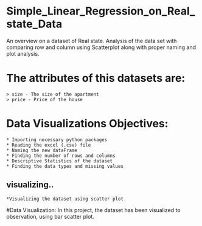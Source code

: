 # Simple_Linear_Regression_on_Real_state_Data #
An overview on a dataset of Real state. Analysis of the data set with comparing row and column using Scatterplot along with proper naming and plot analysis.
# The attributes of this datasets are: #
    > size - The size of the apartment 
    > price - Price of the house
# Data Visualizations Objectives: #
    * Importing necessary python packages
    * Reading the excel (.csv) file
    * Naming the new dataFrame
    * Finding the number of rows and columns
    * Descriptive Statistics of the dataset
    * Finding the data types and missing values
## visualizing..
    *Visualizing the dataset using scatter plot
#Data Visualization:
In this project, the dataset has been visualized to observation, using bar scatter plot.
